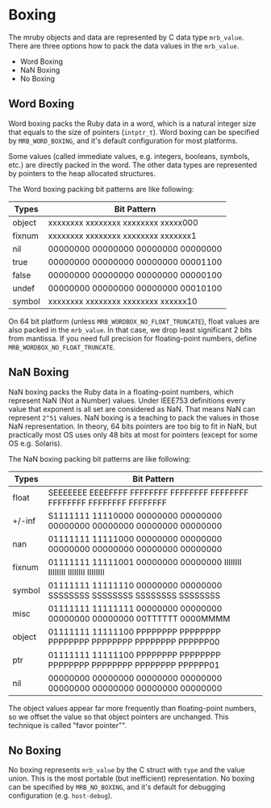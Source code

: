 # Boxing

The mruby objects and data are represented by C data type `mrb_value`. There are three options how to pack the data values in the `mrb_value`.

- Word Boxing
- NaN Boxing
- No Boxing

## Word Boxing

Word boxing packs the Ruby data in a word, which is a natural integer size that equals to the size of pointers (`intptr_t`). Word boxing can be specified by `MRB_WORD_BOXING`, and it's default configuration for most platforms.

Some values (called immediate values, e.g. integers, booleans, symbols, etc.) are directly packed in the word. The other data types are represented by pointers to the heap allocated structures.

The Word boxing packing bit patterns are like following:

| Types  | Bit Pattern                         |
|--------|-------------------------------------|
| object | xxxxxxxx xxxxxxxx xxxxxxxx xxxxx000 |
| fixnum | xxxxxxxx xxxxxxxx xxxxxxxx xxxxxxx1 |
| nil    | 00000000 00000000 00000000 00000000 |
| true   | 00000000 00000000 00000000 00001100 |
| false  | 00000000 00000000 00000000 00000100 |
| undef  | 00000000 00000000 00000000 00010100 |
| symbol | xxxxxxxx xxxxxxxx xxxxxxxx xxxxxx10 |

On 64 bit platform (unless `MRB_WORDBOX_NO_FLOAT_TRUNCATE`), float values are also packed in the `mrb_value`. In that case, we drop least significant 2 bits from mantissa.
If you need full precision for floating-point numbers, define `MRB_WORDBOX_NO_FLOAT_TRUNCATE`.

## NaN Boxing

NaN boxing packs the Ruby data in a floating-point numbers, which represent NaN (Not a Number) values. Under IEEE753 definitions every value that exponent is all set are considered as NaN. That means NaN can represent `2^51` values. NaN boxing is a teaching to pack the values in those NaN representation. In theory, 64 bits pointers are too big to fit in NaN, but practically most OS uses only 48 bits at most for pointers (except for some OS e.g. Solaris).

The NaN boxing packing bit patterns are like following:

| Types  | Bit Pattern                                                             |
|--------|-------------------------------------------------------------------------|
| float  | SEEEEEEE EEEEFFFF FFFFFFFF FFFFFFFF FFFFFFFF FFFFFFFF FFFFFFFF FFFFFFFF |
| +/-inf | S1111111 11110000 00000000 00000000 00000000 00000000 00000000 00000000 |
| nan    | 01111111 11111000 00000000 00000000 00000000 00000000 00000000 00000000 |
| fixnum | 01111111 11111001 00000000 00000000 IIIIIIII IIIIIIII IIIIIIII IIIIIIII |
| symbol | 01111111 11111110 00000000 00000000 SSSSSSSS SSSSSSSS SSSSSSSS SSSSSSSS |
| misc   | 01111111 11111111 00000000 00000000 00000000 00000000 00TTTTTT 0000MMMM |
| object | 01111111 11111100 PPPPPPPP PPPPPPPP PPPPPPPP PPPPPPPP PPPPPPPP PPPPPP00 |
| ptr    | 01111111 11111100 PPPPPPPP PPPPPPPP PPPPPPPP PPPPPPPP PPPPPPPP PPPPPP01 |
| nil    | 00000000 00000000 00000000 00000000 00000000 00000000 00000000 00000000 |

The object values appear far more frequently than floating-point numbers, so we offset the value so that object pointers are unchanged. This technique is called "favor pointer"".

## No Boxing

No boxing represents `mrb_value` by the C struct with `type` and the value union. This is the most portable (but inefficient) representation. No boxing can be specified by `MRB_NO_BOXING`, and it's default for debugging configuration (e.g. `host-debug`).
